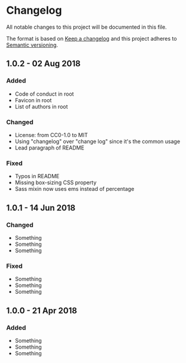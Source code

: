 # Changelog
All notable changes to this project will be documented in this file.

The format is based on [Keep a changelog](http://keepachangelog.com/en/1.0.0/)
and this project adheres to [Semantic versioning](http://semver.org/spec/v2.0.0.html).

## 1.0.2 - 02 Aug 2018
### Added
- Code of conduct in root
- Favicon in root
- List of authors in root
### Changed
- License: from CC0-1.0 to MIT
- Using "changelog" over "change log" since it's the common usage
- Lead paragraph of README
### Fixed
- Typos in README
- Missing box-sizing CSS property
- Sass mixin now uses ems instead of percentage

## 1.0.1 - 14 Jun 2018
### Changed
- Something
- Something
- Something
### Fixed
- Something
- Something
- Something

## 1.0.0 - 21 Apr 2018
### Added
- Something
- Something
- Something
